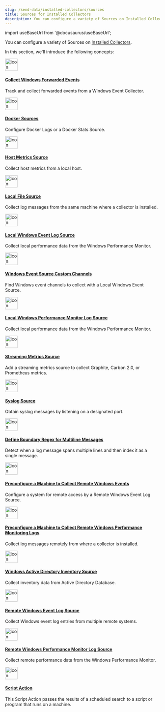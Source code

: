 ```yaml
---
slug: /send-data/installed-collectors/sources
title: Sources for Installed Collectors
description: You can configure a variety of Sources on Installed Collectors.
---
```


import useBaseUrl from '@docusaurus/useBaseUrl';

You can configure a variety of Sources on [Installed Collectors](/docs/send-data/installed-collectors).

In this section, we'll introduce the following concepts:

<div className="box-wrapper" >
<div className="box smallbox card">
  <div className="container">
  <a href={useBaseUrl('/docs/send-data/installed-collectors/sources/collect-forwarded-events-windows-event-collector')}><img src={useBaseUrl('img/icons/operations/collect.png')} alt="icon" width="40"/><h4>Collect Windows Forwarded Events</h4></a>
  <p>Track and collect forwarded events from a Windows Event Collector.</p>
  </div>
</div>
<div className="box smallbox card">
  <div className="container">
  <a href={useBaseUrl('/docs/send-data/installed-collectors/sources/docker-sources')}><img src={useBaseUrl('img/icons/operations/collect.png')} alt="icon" width="40"/><h4>Docker Sources</h4></a>
  <p>Configure Docker Logs or a Docker Stats Source.</p>
  </div>
</div>
<div className="box smallbox card">
  <div className="container">
  <a href={useBaseUrl('/docs/send-data/installed-collectors/sources/host-metrics-source')}><img src={useBaseUrl('img/icons/operations/collect.png')} alt="icon" width="40"/><h4>Host Metrics Source</h4></a>
  <p>Collect host metrics from a local host.</p>
  </div>
</div>
<div className="box smallbox card">
  <div className="container">
  <a href={useBaseUrl('/docs/send-data/installed-collectors/sources/local-file-source')}><img src={useBaseUrl('img/icons/operations/collect.png')} alt="icon" width="40"/><h4>Local File Source</h4></a>
  <p>Collect log messages from the same machine where a collector is installed.</p>
  </div>
</div>
<div className="box smallbox card">
  <div className="container">
  <a href={useBaseUrl('/docs/send-data/installed-collectors/sources/local-windows-event-log-source')}><img src={useBaseUrl('img/icons/operations/collect.png')} alt="icon" width="40"/><h4>Local Windows Event Log Source</h4></a>
  <p>Collect local performance data from the Windows Performance Monitor.</p>
  </div>
</div>
<div className="box smallbox card">
  <div className="container">
  <a href={useBaseUrl('/docs/send-data/installed-collectors/sources/windows-event-source-custom-channels')}><img src={useBaseUrl('img/icons/operations/collect.png')} alt="icon" width="40"/><h4>Windows Event Source Custom Channels</h4></a>
  <p>Find Windows event channels to collect with a Local Windows Event Source.</p>
  </div>
</div>
<div className="box smallbox card">
  <div className="container">
  <a href={useBaseUrl('/docs/send-data/installed-collectors/sources/local-windows-performance-monitor-log-source')}><img src={useBaseUrl('img/icons/operations/collect.png')} alt="icon" width="40"/><h4>Local Windows Performance Monitor Log Source</h4></a>
  <p>Collect local performance data from the Windows Performance Monitor.</p>
  </div>
</div>
<div className="box smallbox card">
  <div className="container">
  <a href={useBaseUrl('/docs/send-data/installed-collectors/sources/streaming-metrics-source')}><img src={useBaseUrl('img/icons/operations/collect.png')} alt="icon" width="40"/><h4>Streaming Metrics Source</h4></a>
  <p>Add a streaming metrics source to collect Graphite, Carbon 2.0, or Prometheus metrics.</p>
  </div>
</div>
    <div className="box smallbox card">
      <div className="container">
      <a href={useBaseUrl('/docs/send-data/installed-collectors/sources/syslog-source')}><img src={useBaseUrl('img/icons/operations/collect.png')} alt="icon" width="40"/><h4>Syslog Source</h4></a>
      <p>Obtain syslog messages by listening on a designated port.</p>
      </div>
    </div>
    <div className="box smallbox card">
      <div className="container">
      <a href={useBaseUrl('/docs/send-data/installed-collectors/sources/define-boundary-regex-multiline-messages')}><img src={useBaseUrl('img/icons/operations/collect.png')} alt="icon" width="40"/><h4>Define Boundary Regex for Multiline Messages</h4></a>
      <p>Detect when a log message spans multiple lines and then index it as a single message.</p>
      </div>
    </div>
    <div className="box smallbox card">
      <div className="container">
      <a href={useBaseUrl('/docs/send-data/installed-collectors/sources/preconfigure-machine-collect-remote-windows-events')}><img src={useBaseUrl('img/icons/operations/collect.png')} alt="icon" width="40"/><h4>Preconfigure a Machine to Collect Remote Windows Events</h4></a>
      <p>Configure a system for remote access by a Remote Windows Event Log Source.</p>
      </div>
    </div>
    <div className="box smallbox card">
      <div className="container">
      <a href={useBaseUrl('/docs/send-data/installed-collectors/sources/preconfigure-machine-collect-remote-windows-performance-monitoring-logs')}><img src={useBaseUrl('img/icons/operations/collect.png')} alt="icon" width="40"/><h4>Preconfigure a Machine to Collect Remote Windows Performance Monitoring Logs</h4></a>
      <p>Collect log messages remotely from where a collector is installed.</p>
      </div>
    </div>
    <div className="box smallbox card">
      <div className="container">
      <a href={useBaseUrl('/docs/send-data/installed-collectors/sources/windows-active-directory-inventory-source')}><img src={useBaseUrl('img/icons/operations/collect.png')} alt="icon" width="40"/><h4>Windows Active Directory Inventory Source</h4></a>
      <p>Collect inventory data from Active Directory Database.</p>
      </div>
    </div>
    <div className="box smallbox card">
      <div className="container">
      <a href={useBaseUrl('/docs/send-data/installed-collectors/sources/remote-windows-event-log-source')}><img src={useBaseUrl('img/icons/operations/collect.png')} alt="icon" width="40"/><h4>Remote Windows Event Log Source</h4></a>
      <p>Collect Windows event log entries from multiple remote systems.</p>
      </div>
    </div>
    <div className="box smallbox card">
      <div className="container">
      <a href={useBaseUrl('/docs/send-data/installed-collectors/sources/remote-windows-performance-monitor-log-source')}><img src={useBaseUrl('img/icons/operations/collect.png')} alt="icon" width="40"/><h4>Remote Windows Performance Monitor Log Source</h4></a>
      <p>Collect remote performance data from the Windows Performance Monitor.</p>
      </div>
    </div>
    <div className="box smallbox card">
      <div className="container">
      <a href={useBaseUrl('/docs/send-data/installed-collectors/sources/script-action')}><img src={useBaseUrl('img/icons/operations/collect.png')} alt="icon" width="40"/><h4>Script Action</h4></a>
      <p>This Script Action passes the results of a scheduled search to a script or program that runs on a machine.</p>
      </div>
    </div>
</div>
